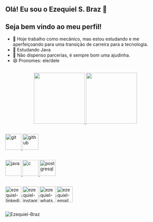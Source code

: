 ## Olá! Eu sou o Ezequiel S. Braz 👋
## Seja bem vindo ao meu perfil! 


- 🔭 Hoje trabalho como mecânico, mas estou estudando e me aperfeiçoando para uma transição de carreira para a tecnologia.
- 🌱 Estudando Java
- 🤔 Não dispenso parcerias, é sempre bom uma ajudinha.
- 😄 Pronomes: ele/dele

##

<div align="center">
  <a href="https://github.com/Ezequielzyyka">
  <img height="160em" src="https://github-readme-stats.vercel.app/api?username=Ezequielzyyka&show_icons=true&theme=merko&include_all_commits=true&count_private=true"/>
  <img height="160em" src="https://github-readme-stats.vercel.app/api/top-langs/?username=Ezequielzyyka&layout=compact&langs_count=7&theme=merko"/>
</div>
  
##
  
<div>
  <a href="https://git-scm.com/" target="_blank"> 
  <img src="https://cdn.icon-icons.com/icons2/2107/PNG/512/file_type_git_icon_130581.png" alt="git" width="50" height="50"/> 
  </a> 
  <a href="https://github-scm.com/" target="_blank"> 
  <img src="https://cdn-icons-png.flaticon.com/512/779/779088.png" alt="github" width="50" height="50"/> 
  </a> 
  
</div>
  
  ##
  
<div>
  <a href="https://www.oracle.com/br/java/" target="_blank"> 
  	<img src="https://img.icons8.com/nolan/344/java-coffee-cup-logo.png" alt="java" width="50" height="50"/> 
  </a> 
  
  <a href="https://pt.wikipedia.org/wiki/C_(linguagem_de_programa%C3%A7%C3%A3o)" target="_blank"> 
  	<img src="https://img.icons8.com/color/344/c-programming.png" alt="c" width="50" height="50"/> 
  </a>
  
  <a href="https://www.postgresql.org/" target="_blank"> 
  	<img src="https://cdn.icon-icons.com/icons2/2415/PNG/512/postgresql_plain_wordmark_logo_icon_146390.png" alt="postgresql" width="50" height="50"/> 
  </a>
</div>
  
##
  
<div>
  <a href="http://linkedin.com/in/ezequielbraz" target="_blank">
    <img align="center" alt="ezequiel-linkedin" height="50" width="50" src="https://cdn.icon-icons.com/icons2/99/PNG/128/linkedin_socialnetwork_17441.png" style="max-width:100%;">
  </a>

  <a href="https://www.instagram.com/ezequiel_zyyka/" target="_blank">
    <img align="center" alt="ezequiel-instagram" height="50" width="50" src="https://cdn.icon-icons.com/icons2/836/PNG/128/Instagram_icon-icons.com_66804.png" style="max-width:100%;">
  </a>

  <a href="https://wa.me/5511970257147" target="_blank">
    <img align="center" alt="ezequiel-whatsapp" height="50" width="50" src="https://cdn-icons.flaticon.com/png/512/1377/premium/1377218.png?token=exp=1643014087~hmac=0b242496190f4bf1cf2840fa3600aab1" style="max-width:100%;">
  </a>

  <a href="mailto:ezequiel.braz.es@gmail.com" target="_blank">
    <img align="center" alt="ezequiel-email" height="50" width="50" src="https://cdn.icon-icons.com/icons2/272/PNG/512/Email_30017.png" style="max-width:100%;">
  </a>
</div>
  
##
  
<p align="left"> <img src="https://komarev.com/ghpvc/?username=Ezequielzyyka" alt="Ezequiel-Braz" /> </p>
